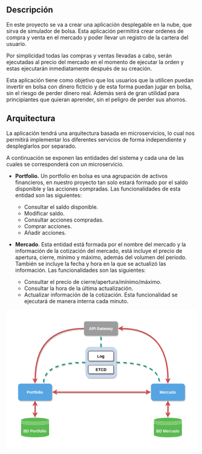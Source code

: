 ## Descripción

En este proyecto se va a crear una aplicación desplegable en la nube, que sirva de simulador de bolsa.  Esta aplicación permitirá crear ordenes de compra y venta en el mercado y poder llevar un registro de la cartera del usuario.

Por simplicidad todas las compras y ventas llevadas a cabo, serán ejecutadas al precio del mercado en el momento de ejecutar la orden y estas ejecutarán inmediatamente después de su creación.

Esta aplicación tiene como objetivo que los usuarios que la utilicen puedan invertir en bolsa con dinero ficticio y de esta forma puedan jugar en bolsa, sin el riesgo de perder dinero real. Además será de gran utilidad para principiantes que quieran aprender, sin el peligro de perder sus ahorros.

## Arquitectura

La aplicación tendrá una arquitectura basada en microservicios, lo cual nos permitirá implementar los diferentes servicios de forma independiente y despleglarlos por separado.

A continuación se exponen las entidades del sistema y cada una de las cuales se corresponderá con un microservicio.

* **Portfolio.** Un portfolio en bolsa es una agrupación de activos financieros, en nuestro proyecto tan solo estará formado por el saldo disponible y las acciones compradas. Las funcionalidades de esta entidad son las siguientes:

	* Consultar el saldo disponible.
	* Modificar saldo.
	* Consultar acciones compradas.
	* Comprar acciones.
	* Añadir acciones.

* **Mercado**. Esta entidad está formada por el nombre del mercado y la información de la cotización del mercado, está incluye el precio de apertura, cierre, mínimo y máximo, además del volumen del periodo. También se incluye la fecha y hora en la que se actualizó las información. Las funcionalidades son las siguientes:

	* Consultar el precio de cierre/apertura/mínimo/máximo.
	* Consultar la hora de la última actualización.
	* Actualizar información de la cotización. Esta funcionalidad se ejecutará de manera interna cada minuto.

![](img/architectureDiagram.png)
